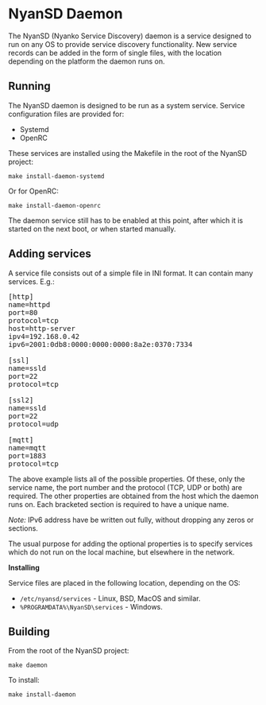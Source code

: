 # NyanSD Daemon #

The NyanSD (Nyanko Service Discovery) daemon is a service designed to run on any OS to provide service discovery functionality. New service records can be added in the form of single files, with the location depending on the platform the daemon runs on.

## Running ##

The NyanSD daemon is designed to be run as a system service. Service configuration files are provided for:

* Systemd
* OpenRC

These services are installed using the Makefile in the root of the NyanSD project:

`make install-daemon-systemd`

Or for OpenRC:

`make install-daemon-openrc`

The daemon service still has to be enabled at this point, after which it is started on the next boot, or when started manually.

## Adding services ##

A service file consists out of a simple file in INI format. It can contain many services. E.g.:

<pre>
[http]
name=httpd
port=80
protocol=tcp
host=http-server
ipv4=192.168.0.42
ipv6=2001:0db8:0000:0000:0000:8a2e:0370:7334

[ssl]
name=ssld
port=22
protocol=tcp

[ssl2]
name=ssld
port=22
protocol=udp

[mqtt]
name=mqtt
port=1883
protocol=tcp
</pre>

The above example lists all of the possible properties. Of these, only the service name, the port number and the protocol (TCP, UDP or both) are required. The other properties are obtained from the host which the daemon runs on. Each bracketed section is required to have a unique name.

*Note:* IPv6 address have be written out fully, without dropping any zeros or sections.

The usual purpose for adding the optional properties is to specify services which do not run on the local machine, but elsewhere in the network.

**Installing**

Service files are placed in the following location, depending on the OS:

* `/etc/nyansd/services` - Linux, BSD, MacOS and similar.
* `%PROGRAMDATA%\NyanSD\services` - Windows.

## Building ##

From the root of the NyanSD project:

`make daemon`

To install:

`make install-daemon`

